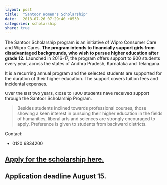 ```yaml
---
layout: post
title:  "Santoor Women's Scholarship"
date:   2018-07-26 07:29:40 +0530
categories: scholarship
share: true
---
```


The Santoor Scholarship program is an initiative of Wipro Consumer Care and Wipro Cares. __The program intends to financially support girls from disadvantaged backgrounds, who wish to pursue higher education after grade 12.__ Launched in 2016-17, the program offers support to 900 students every year, across the states of Andhra Pradesh, Karnataka and Telangana.

It is a recurring annual program and the selected students are supported for the duration of their higher education. The support covers tuition fees and incidental expenses.

Over the last two years, close to 1800 students have received support through the Santoor Scholarship Program.

>Besides students inclined towards professional courses, those showing a keen interest in pursuing their higher education in the fields of humanities, liberal arts and sciences are strongly encouraged to apply. Preference is given to students from backward districts.

Contact:
- 0120 6834200

## [Apply for the scholarship here.](http://www.buddy4study.com/scholarship/santoor-women-s-scholarship-2018)

## Application deadline August 15.
